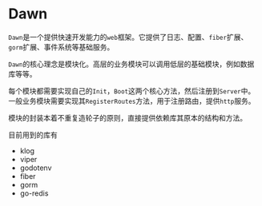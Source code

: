 # Dawn
`Dawn`是一个提供快速开发能力的`web`框架。它提供了日志、配置、`fiber`扩展、`gorm`扩展、事件系统等基础服务。

`Dawn`的核心理念是模块化。高层的业务模块可以调用低层的基础模块，例如数据库等等。

每个模块都需要实现自己的`Init`，`Boot`这两个核心方法，然后注册到`Server`中。一般业务模块需要实现其`RegisterRoutes`方法，用于注册路由，提供`http`服务。

模块的封装本着不重复造轮子的原则，直接提供依赖库其原本的结构和方法。

目前用到的库有
- klog
- viper
- godotenv
- fiber
- gorm
- go-redis

